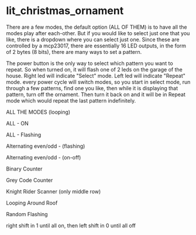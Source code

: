 # lit_christmas_ornament
There are a few modes, the default option (ALL OF THEM) is to have all the modes play after each-other. But if you would like to select just one that you like, there is a dropdown where you can select just one. Since these are controlled by a mcp23017, there are essentially 16 LED outputs, in the form of 2 bytes (8 bits), there are many ways to set a pattern.

The power button is the only way to select which pattern you want to repeat.
So when turned on, it will flash one of 2 leds on the garage of the house. 
Right led will indicate "Select" mode. 
Left led will indicate "Repeat" mode.
every power cycle will switch modes, so you start in select mode, run through a few patterns, find one you like, then while it is displaying that pattern, turn off the ornament. Then turn it back on and it will be in Repeat mode which would repeat the last pattern indefinitely.


ALL THE MODES (looping)

ALL - ON

ALL - Flashing

Alternating even/odd - (flashing)

Alternating even/odd - (on-off)

Binary Counter

Grey Code Counter

Knight Rider Scanner (only middle row)

Looping Around Roof

Random Flashing

right shift in 1 until all on, then left shift in 0 until all off
